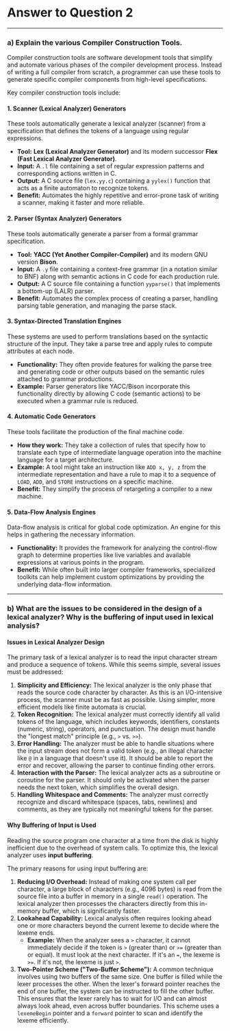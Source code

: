 # Answer to Question 2

---

### a) Explain the various Compiler Construction Tools.

Compiler construction tools are software development tools that simplify and automate various phases of the compiler development process. Instead of writing a full compiler from scratch, a programmer can use these tools to generate specific compiler components from high-level specifications.

Key compiler construction tools include:

#### 1. Scanner (Lexical Analyzer) Generators
These tools automatically generate a lexical analyzer (scanner) from a specification that defines the tokens of a language using regular expressions.
*   **Tool:** **Lex (Lexical Analyzer Generator)** and its modern successor **Flex (Fast Lexical Analyzer Generator)**.
*   **Input:** A `.l` file containing a set of regular expression patterns and corresponding actions written in C.
*   **Output:** A C source file (`lex.yy.c`) containing a `yylex()` function that acts as a finite automaton to recognize tokens.
*   **Benefit:** Automates the highly repetitive and error-prone task of writing a scanner, making it faster and more reliable.

#### 2. Parser (Syntax Analyzer) Generators
These tools automatically generate a parser from a formal grammar specification.
*   **Tool:** **YACC (Yet Another Compiler-Compiler)** and its modern GNU version **Bison**.
*   **Input:** A `.y` file containing a context-free grammar (in a notation similar to BNF) along with semantic actions in C code for each production rule.
*   **Output:** A C source file containing a function `yyparse()` that implements a bottom-up (LALR) parser.
*   **Benefit:** Automates the complex process of creating a parser, handling parsing table generation, and managing the parse stack.

#### 3. Syntax-Directed Translation Engines
These systems are used to perform translations based on the syntactic structure of the input. They take a parse tree and apply rules to compute attributes at each node.
*   **Functionality:** They often provide features for walking the parse tree and generating code or other outputs based on the semantic rules attached to grammar productions.
*   **Example:** Parser generators like YACC/Bison incorporate this functionality directly by allowing C code (semantic actions) to be executed when a grammar rule is reduced.

#### 4. Automatic Code Generators
These tools facilitate the production of the final machine code.
*   **How they work:** They take a collection of rules that specify how to translate each type of intermediate language operation into the machine language for a target architecture.
*   **Example:** A tool might take an instruction like `ADD x, y, z` from the intermediate representation and have a rule to map it to a sequence of `LOAD`, `ADD`, and `STORE` instructions on a specific machine.
*   **Benefit:** They simplify the process of retargeting a compiler to a new machine.

#### 5. Data-Flow Analysis Engines
Data-flow analysis is critical for global code optimization. An engine for this helps in gathering the necessary information.
*   **Functionality:** It provides the framework for analyzing the control-flow graph to determine properties like live variables and available expressions at various points in the program.
*   **Benefit:** While often built into larger compiler frameworks, specialized toolkits can help implement custom optimizations by providing the underlying data-flow information.

---

### b) What are the issues to be considered in the design of a lexical analyzer? Why is the buffering of input used in lexical analysis?

#### Issues in Lexical Analyzer Design

The primary task of a lexical analyzer is to read the input character stream and produce a sequence of tokens. While this seems simple, several issues must be addressed:

1.  **Simplicity and Efficiency:** The lexical analyzer is the only phase that reads the source code character by character. As this is an I/O-intensive process, the scanner must be as fast as possible. Using simpler, more efficient models like finite automata is crucial.
2.  **Token Recognition:** The lexical analyzer must correctly identify all valid tokens of the language, which includes keywords, identifiers, constants (numeric, string), operators, and punctuation. The design must handle the "longest match" principle (e.g., `>` vs. `>>`).
3.  **Error Handling:** The analyzer must be able to handle situations where the input stream does not form a valid token (e.g., an illegal character like `@` in a language that doesn't use it). It should be able to report the error and recover, allowing the parser to continue finding other errors.
4.  **Interaction with the Parser:** The lexical analyzer acts as a subroutine or coroutine for the parser. It should only be activated when the parser needs the next token, which simplifies the overall design.
5.  **Handling Whitespace and Comments:** The analyzer must correctly recognize and discard whitespace (spaces, tabs, newlines) and comments, as they are typically not meaningful tokens for the parser.

#### Why Buffering of Input is Used

Reading the source program one character at a time from the disk is highly inefficient due to the overhead of system calls. To optimize this, the lexical analyzer uses **input buffering**.

The primary reasons for using input buffering are:

1.  **Reducing I/O Overhead:** Instead of making one system call per character, a large block of characters (e.g., 4096 bytes) is read from the source file into a buffer in memory in a single `read()` operation. The lexical analyzer then processes the characters directly from this in-memory buffer, which is significantly faster.
2.  **Lookahead Capability:** Lexical analysis often requires looking ahead one or more characters beyond the current lexeme to decide where the lexeme ends.
    *   **Example:** When the analyzer sees a `>` character, it cannot immediately decide if the token is `>` (greater than) or `>=` (greater than or equal). It must look at the next character. If it's an `=`, the lexeme is `>=`. If it's not, the lexeme is just `>`.
3.  **Two-Pointer Scheme ("Two-Buffer Scheme"):** A common technique involves using two buffers of the same size. One buffer is filled while the lexer processes the other. When the lexer's forward pointer reaches the end of one buffer, the system can be instructed to fill the other buffer. This ensures that the lexer rarely has to wait for I/O and can almost always look ahead, even across buffer boundaries. This scheme uses a `lexemeBegin` pointer and a `forward` pointer to scan and identify the lexeme efficiently. 
